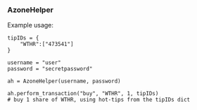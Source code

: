 ### AzoneHelper

Example usage:

```
tipIDs = {
	"WTHR":["473541"]
}

username = "user"
password = "secretpassword"

ah = AzoneHelper(username, password)

ah.perform_transaction("buy", "WTHR", 1, tipIDs) 
# buy 1 share of WTHR, using hot-tips from the tipIDs dict
```


